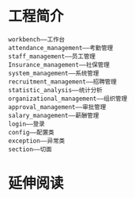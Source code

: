 # 工程简介
    workbench——工作台
    attendance_management——考勤管理
    staff_management——员工管理
    Insurance_management——社保管理
    system_management——系统管理
    recruitment_management——招聘管理
    statistic_analysis——统计分析
    organizational_management——组织管理
    approval_management——审批管理
    salary_management——薪酬管理
    login——登录
    config——配置类
    exception——异常类
    section——切面

# 延伸阅读

